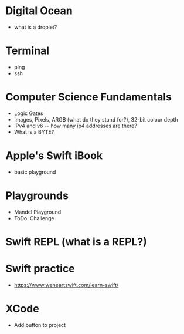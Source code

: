 # Digital Ocean
 - what is a droplet?

# Terminal
 - ping
 - ssh
 
# Computer Science Fundamentals
 - Logic Gates
 - Images, Pixels, ARGB (what do they stand for?), 32-bit colour depth
 - IPv4 and v6 -- how many ip4 addresses are there?
 - What is a BYTE?

# Apple's Swift iBook
 - basic playground

# Playgrounds
 - Mandel Playground
 - ToDo: Challenge
 
# Swift REPL (what is a REPL?)

# Swift practice
 - https://www.weheartswift.com/learn-swift/
 
# XCode 
 - Add button to project
